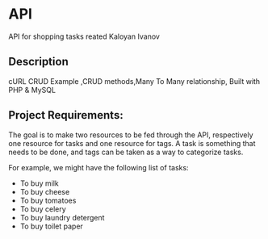 # API

API for shopping tasks
reated Kaloyan Ivanov

## Description

cURL CRUD Example ,CRUD methods,Many To Many relationship, Built with PHP & MySQL

## Project Requirements:

The goal is to make two resources to be fed through the API, respectively one resource for tasks and one resource for tags.
A task is something that needs to be done, and tags can be taken as a way to categorize tasks.

For example, we might have the following list of tasks:

- To buy milk
- To buy cheese
- To buy tomatoes
- To buy celery
- To buy laundry detergent
- To buy toilet paper
